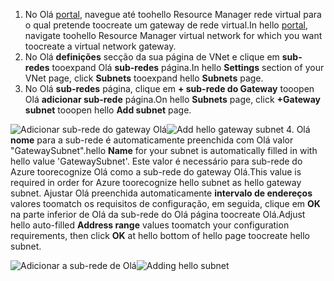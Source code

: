 1. <span data-ttu-id="39049-101">No Olá [portal](http://portal.azure.com), navegue até toohello Resource Manager rede virtual para o qual pretende toocreate um gateway de rede virtual.</span><span class="sxs-lookup"><span data-stu-id="39049-101">In hello [portal](http://portal.azure.com), navigate toohello Resource Manager virtual network for which you want toocreate a virtual network gateway.</span></span>
2. <span data-ttu-id="39049-102">No Olá **definições** secção da sua página de VNet e clique em **sub-redes** tooexpand Olá **sub-redes** página.</span><span class="sxs-lookup"><span data-stu-id="39049-102">In hello **Settings** section of your VNet page, click **Subnets** tooexpand hello **Subnets** page.</span></span>
3. <span data-ttu-id="39049-103">No Olá **sub-redes** página, clique em **+ sub-rede do Gateway** tooopen Olá **adicionar sub-rede** página.</span><span class="sxs-lookup"><span data-stu-id="39049-103">On hello **Subnets** page, click **+Gateway subnet** tooopen hello **Add subnet** page.</span></span> 

  <span data-ttu-id="39049-104">![Adicionar sub-rede do gateway Olá](./media/vpn-gateway-add-gwsubnet-p2s-rm-portal-include/addgwsubnet.png "adicionar sub-rede do gateway Olá")</span><span class="sxs-lookup"><span data-stu-id="39049-104">![Add hello gateway subnet](./media/vpn-gateway-add-gwsubnet-p2s-rm-portal-include/addgwsubnet.png "Add hello gateway subnet")</span></span>
4. <span data-ttu-id="39049-105">Olá **nome** para a sub-rede é automaticamente preenchida com Olá valor "GatewaySubnet".</span><span class="sxs-lookup"><span data-stu-id="39049-105">hello **Name** for your subnet is automatically filled in with hello value 'GatewaySubnet'.</span></span> <span data-ttu-id="39049-106">Este valor é necessário para sub-rede do Azure toorecognize Olá como a sub-rede do gateway Olá.</span><span class="sxs-lookup"><span data-stu-id="39049-106">This value is required in order for Azure toorecognize hello subnet as hello gateway subnet.</span></span> <span data-ttu-id="39049-107">Ajustar Olá preenchida automaticamente **intervalo de endereços** valores toomatch os requisitos de configuração, em seguida, clique em **OK** na parte inferior de Olá da sub-rede do Olá página toocreate Olá.</span><span class="sxs-lookup"><span data-stu-id="39049-107">Adjust hello auto-filled **Address range** values toomatch your configuration requirements, then click **OK** at hello bottom of hello page toocreate hello subnet.</span></span>

  <span data-ttu-id="39049-108">![Adicionar a sub-rede de Olá](./media/vpn-gateway-add-gwsubnet-p2s-rm-portal-include/p2sgwsub.png "adicionar a sub-rede de Olá")</span><span class="sxs-lookup"><span data-stu-id="39049-108">![Adding hello subnet](./media/vpn-gateway-add-gwsubnet-p2s-rm-portal-include/p2sgwsub.png "Adding hello subnet")</span></span>
